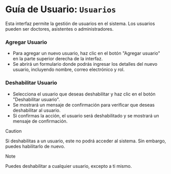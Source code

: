 # Guía de Usuario: `Usuarios`

Esta interfaz permite la gestión de usuarios en el sistema.
Los usuarios pueden ser doctores, asistentes o administradores.


### Agregar Usuario

- Para agregar un nuevo usuario, haz clic en el botón "Agregar usuario" en la parte superior derecha de la interfaz.
- Se abrirá un formulario donde podrás ingresar los detalles del nuevo usuario, incluyendo nombre, correo electrónico y rol.

### Deshabilitar Usuario

- Selecciona el usuario que deseas deshabilitar y haz clic en el botón "Deshabilitar usuario".
- Se mostrará un mensaje de confirmación para verificar que deseas deshabilitar al usuario.
- Si confirmas la acción, el usuario será deshabilitado y se mostrará un mensaje de confirmación.

> [!CAUTION]
> Si deshabilitas a un usuario, este no podrá acceder al sistema. Sin embargo, puedes habilitarlo de nuevo.

> [!NOTE]
> Puedes deshabilitar a cualquier usuario, excepto a ti mismo.
